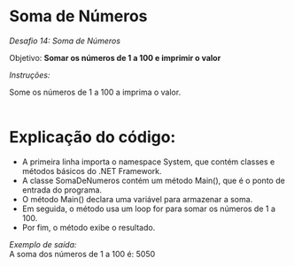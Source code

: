 # Soma de Números

*Desafio 14:  Soma de Números*

Objetivo: **Somar os números de 1 a 100 e imprimir o valor**

*Instruções:*

Some os números de 1 a 100 a imprima o valor. <br/>
 <br/>

    
# Explicação do código:

- A primeira linha importa o namespace System, que contém classes e métodos básicos do .NET Framework.
- A classe SomaDeNumeros contém um método Main(), que é o ponto de entrada do programa.
- O método Main() declara uma variável para armazenar a soma.
- Em seguida, o método usa um loop for para somar os números de 1 a 100.
- Por fim, o método exibe o resultado.<br/>

*Exemplo de saída:*
 <br/>
A soma dos números de 1 a 100 é: 5050 <br/>
 <br/>
